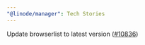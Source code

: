 ```yaml
---
"@linode/manager": Tech Stories
---
```


Update browserlist to latest version ([#10836](https://github.com/linode/manager/pull/10836))
